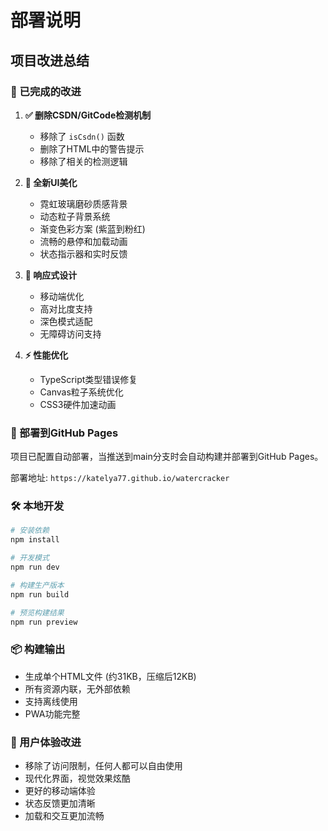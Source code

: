 # 部署说明

## 项目改进总结

### 🎯 已完成的改进

1. **✅ 删除CSDN/GitCode检测机制**
   - 移除了 `isCsdn()` 函数
   - 删除了HTML中的警告提示
   - 移除了相关的检测逻辑

2. **🎨 全新UI美化**
   - 霓虹玻璃磨砂质感背景
   - 动态粒子背景系统
   - 渐变色彩方案 (紫蓝到粉红)
   - 流畅的悬停和加载动画
   - 状态指示器和实时反馈

3. **📱 响应式设计**
   - 移动端优化
   - 高对比度支持
   - 深色模式适配
   - 无障碍访问支持

4. **⚡ 性能优化**
   - TypeScript类型错误修复
   - Canvas粒子系统优化
   - CSS3硬件加速动画

### 🚀 部署到GitHub Pages

项目已配置自动部署，当推送到main分支时会自动构建并部署到GitHub Pages。

部署地址: `https://katelya77.github.io/watercracker`

### 🛠️ 本地开发

```bash
# 安装依赖
npm install

# 开发模式
npm run dev

# 构建生产版本
npm run build

# 预览构建结果
npm run preview
```

### 📦 构建输出

- 生成单个HTML文件 (约31KB，压缩后12KB)
- 所有资源内联，无外部依赖
- 支持离线使用
- PWA功能完整

### 🎉 用户体验改进

- 移除了访问限制，任何人都可以自由使用
- 现代化界面，视觉效果炫酷
- 更好的移动端体验
- 状态反馈更加清晰
- 加载和交互更加流畅
